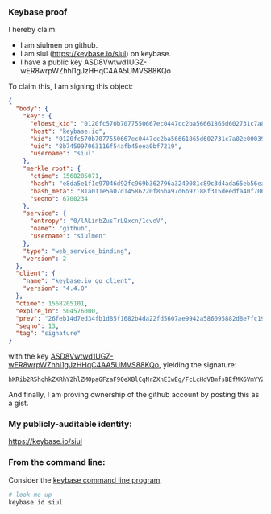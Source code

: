 ### Keybase proof

I hereby claim:

  * I am siulmen on github.
  * I am siul (https://keybase.io/siul) on keybase.
  * I have a public key ASD8Vwtwd1UGZ-wER8wrpWZhhl1gJzHHqC4AA5UMVS88KQo

To claim this, I am signing this object:

```json
{
  "body": {
    "key": {
      "eldest_kid": "0120fc570b7077550667ec0447cc2ba56661865d602731c7a82e0003950c552f3c290a",
      "host": "keybase.io",
      "kid": "0120fc570b7077550667ec0447cc2ba56661865d602731c7a82e0003950c552f3c290a",
      "uid": "8b745097063116f54afb45eea0bf7219",
      "username": "siul"
    },
    "merkle_root": {
      "ctime": 1568205071,
      "hash": "e8da5e1f1e97046d92fc969b362796a3249081c89c3d4ada65eb56ea116ba1b0cd7cc3b6af7a009f917a67269bc94304e6fbc0aa5637d990a7d5196e8712fb46",
      "hash_meta": "81a011e5a07d14586220f86ba97d6b97188f315deedfa40f706bf22f30331d3a",
      "seqno": 6700234
    },
    "service": {
      "entropy": "0/lALinbZusTrL9xcn/1cvoV",
      "name": "github",
      "username": "siulmen"
    },
    "type": "web_service_binding",
    "version": 2
  },
  "client": {
    "name": "keybase.io go client",
    "version": "4.4.0"
  },
  "ctime": 1568205101,
  "expire_in": 504576000,
  "prev": "26feb14d7ed34fb1d85f1682b4da22fd5607ae9942a586095882d8e7fc197d2b",
  "seqno": 13,
  "tag": "signature"
}
```

with the key [ASD8Vwtwd1UGZ-wER8wrpWZhhl1gJzHHqC4AA5UMVS88KQo](https://keybase.io/siul), yielding the signature:

```
hKRib2R5hqhkZXRhY2hlZMOpaGFzaF90eXBlCqNrZXnEIwEg/FcLcHdVBmfsBEfMK6VmYYZdYCcxx6guAAOVDFUvPCkKp3BheWxvYWTESpcCDcQgJv6xTX7TT7HYXxaCtNoi/VYHrplCpYYJWILY5/wZfSvEIJVtAkDOVai4pdaEOHV3+AVvaW8IkKDTvC9fsa68kB17AgHCo3NpZ8RAFGPrTlD41I2/pyX3yWU4IvWO3YkrRWfjw3cGFq1KRGXvguyAIxgdaH5sOCikv8GeOydrg6K3KuuyGRYlxSI7AahzaWdfdHlwZSCkaGFzaIKkdHlwZQildmFsdWXEINI15lQ3O5JKi+7b8lzv868OcPRNYY76qDB6mD8YgI7Qo3RhZ80CAqd2ZXJzaW9uAQ==

```

And finally, I am proving ownership of the github account by posting this as a gist.

### My publicly-auditable identity:

https://keybase.io/siul

### From the command line:

Consider the [keybase command line program](https://keybase.io/download).

```bash
# look me up
keybase id siul
```
